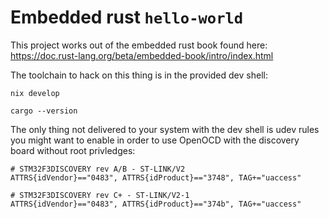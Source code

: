 # Embedded rust `hello-world`

This project works out of the embedded rust book found here: https://doc.rust-lang.org/beta/embedded-book/intro/index.html

The toolchain to hack on this thing is in the provided dev shell:

```
nix develop

cargo --version
```

The only thing not delivered to your system with the dev shell is udev rules you might want to enable in order to use OpenOCD with the discovery board without root privledges:

```
# STM32F3DISCOVERY rev A/B - ST-LINK/V2
ATTRS{idVendor}=="0483", ATTRS{idProduct}=="3748", TAG+="uaccess"

# STM32F3DISCOVERY rev C+ - ST-LINK/V2-1
ATTRS{idVendor}=="0483", ATTRS{idProduct}=="374b", TAG+="uaccess"
```

